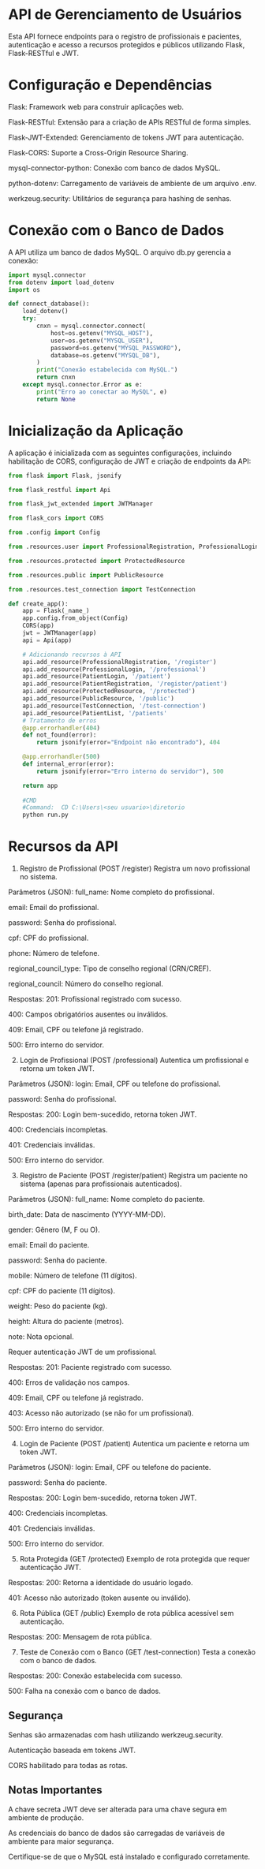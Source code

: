 # API de Gerenciamento de Usuários
 Esta API fornece endpoints para o registro de profissionais e pacientes, autenticação e acesso a recursos protegidos e públicos utilizando Flask, Flask-RESTful e JWT.

# Configuração e Dependências
Flask: Framework web para construir aplicações web.

Flask-RESTful: Extensão para a criação de APIs RESTful de forma simples.

Flask-JWT-Extended: Gerenciamento de tokens JWT para autenticação.

Flask-CORS: Suporte a Cross-Origin Resource Sharing.

mysql-connector-python: Conexão com banco de dados MySQL.

python-dotenv: Carregamento de variáveis de ambiente de um arquivo .env.

werkzeug.security: Utilitários de segurança para hashing de senhas.

# Conexão com o Banco de Dados
A API utiliza um banco de dados MySQL. O arquivo db.py gerencia a conexão:

```python
import mysql.connector
from dotenv import load_dotenv
import os

def connect_database():
    load_dotenv()
    try:
        cnxn = mysql.connector.connect(
            host=os.getenv("MYSQL_HOST"),
            user=os.getenv("MYSQL_USER"),
            password=os.getenv("MYSQL_PASSWORD"),
            database=os.getenv("MYSQL_DB"),
        )
        print("Conexão estabelecida com MySQL.")
        return cnxn
    except mysql.connector.Error as e:
        print("Erro ao conectar ao MySQL", e)
        return None
 ```
# Inicialização da Aplicação
A aplicação é inicializada com as seguintes configurações, incluindo habilitação de CORS, configuração de JWT e criação de endpoints da API:

```python
from flask import Flask, jsonify

from flask_restful import Api

from flask_jwt_extended import JWTManager

from flask_cors import CORS

from .config import Config

from .resources.user import ProfessionalRegistration, ProfessionalLogin, PatientLogin, PatientRegistration

from .resources.protected import ProtectedResource

from .resources.public import PublicResource

from .resources.test_connection import TestConnection

def create_app():
    app = Flask(_name_)
    app.config.from_object(Config)
    CORS(app)
    jwt = JWTManager(app)
    api = Api(app)

    # Adicionando recursos à API
    api.add_resource(ProfessionalRegistration, '/register')
    api.add_resource(ProfessionalLogin, '/professional')
    api.add_resource(PatientLogin, '/patient')
    api.add_resource(PatientRegistration, '/register/patient')
    api.add_resource(ProtectedResource, '/protected')
    api.add_resource(PublicResource, '/public')
    api.add_resource(TestConnection, '/test-connection')
    api.add_resource(PatientList, '/patients'
    # Tratamento de erros
    @app.errorhandler(404)
    def not_found(error):
        return jsonify(error="Endpoint não encontrado"), 404

    @app.errorhandler(500)
    def internal_error(error):
        return jsonify(error="Erro interno do servidor"), 500

    return app
    
    #CMD
    #Command:  CD C:\Users\<seu usuario>\diretorio
    python run.py
   ```
# Recursos da API
1. Registro de Profissional (POST /register)
Registra um novo profissional no sistema.

Parâmetros (JSON):
full_name: Nome completo do profissional.

email: Email do profissional.

password: Senha do profissional.

cpf: CPF do profissional.

phone: Número de telefone.

regional_council_type: Tipo de conselho regional (CRN/CREF).

regional_council: Número do conselho regional.

Respostas:
201: Profissional registrado com sucesso.

400: Campos obrigatórios ausentes ou inválidos.

409: Email, CPF ou telefone já registrado.

500: Erro interno do servidor.

2. Login de Profissional (POST /professional)
Autentica um profissional e retorna um token JWT.

Parâmetros (JSON):
login: Email, CPF ou telefone do profissional.

password: Senha do profissional.

Respostas:
200: Login bem-sucedido, retorna token JWT.

400: Credenciais incompletas.

401: Credenciais inválidas.

500: Erro interno do servidor.

3. Registro de Paciente (POST /register/patient)
Registra um paciente no sistema (apenas para profissionais autenticados).

Parâmetros (JSON):
full_name: Nome completo do paciente.

birth_date: Data de nascimento (YYYY-MM-DD).

gender: Gênero (M, F ou O).

email: Email do paciente.

password: Senha do paciente.

mobile: Número de telefone (11 dígitos).

cpf: CPF do paciente (11 dígitos).

weight: Peso do paciente (kg).

height: Altura do paciente (metros).

note: Nota opcional.

Requer autenticação JWT de um profissional.

Respostas:
201: Paciente registrado com sucesso.

400: Erros de validação nos campos.

409: Email, CPF ou telefone já registrado.

403: Acesso não autorizado (se não for um profissional).

500: Erro interno do servidor.

4. Login de Paciente (POST /patient)
Autentica um paciente e retorna um token JWT.

Parâmetros (JSON):
login: Email, CPF ou telefone do paciente.

password: Senha do paciente.

Respostas:
200: Login bem-sucedido, retorna token JWT.

400: Credenciais incompletas.

401: Credenciais inválidas.

500: Erro interno do servidor.

5. Rota Protegida (GET /protected)
Exemplo de rota protegida que requer autenticação JWT.

Respostas:
200: Retorna a identidade do usuário logado.

401: Acesso não autorizado (token ausente ou inválido).

6. Rota Pública (GET /public)
Exemplo de rota pública acessível sem autenticação.

Respostas:
200: Mensagem de rota pública.

7. Teste de Conexão com o Banco (GET /test-connection)
Testa a conexão com o banco de dados.

Respostas:
200: Conexão estabelecida com sucesso.

500: Falha na conexão com o banco de dados.

## Segurança
Senhas são armazenadas com hash utilizando werkzeug.security.

Autenticação baseada em tokens JWT.

CORS habilitado para todas as rotas.

## Notas Importantes
A chave secreta JWT deve ser alterada para uma chave segura em ambiente de produção.

As credenciais do banco de dados são carregadas de variáveis de ambiente para maior segurança.

Certifique-se de que o MySQL está instalado e configurado corretamente.
